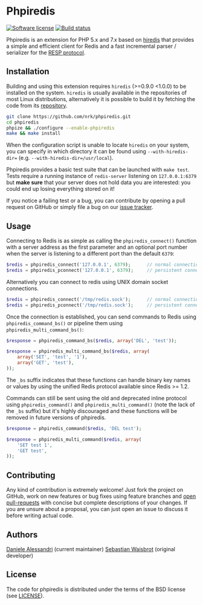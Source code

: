 # Phpiredis #

[![Software license][ico-license]](LICENSE)
[![Build status][ico-travis]][link-travis]

Phpiredis is an extension for PHP 5.x and 7.x based on [hiredis](https://github.com/redis/hiredis)
that provides a simple and efficient client for Redis and a fast incremental parser / serializer for
the [RESP protocol](http://redis.io/topics/protocol).

## Installation ##

Building and using this extension requires `hiredis` (>=0.9.0 <1.0.0) to be installed on the system.
`hiredis` is usually available in the repositories of most Linux distributions, alternatively it is
possible to build it by fetching the code from its [repository](https://github.com/redis/hiredis).

```sh
git clone https://github.com/nrk/phpiredis.git
cd phpiredis
phpize && ./configure --enable-phpiredis
make && make install
```

When the configuration script is unable to locate `hiredis` on your system, you can specify in which
directory it can be found using `--with-hiredis-dir=` (e.g. `--with-hiredis-dir=/usr/local`).

Phpiredis provides a basic test suite that can be launched with `make test`. Tests require a running
instance of `redis-server` listening on `127.0.0.1:6379` but __make sure__ that your server does not
hold data you are interested: you could end up losing everything stored on it!

If you notice a failing test or a bug, you can contribute by opening a pull request on GitHub or
simply file a bug on our [issue tracker](http://github.com/nrk/phpiredis/issues).

## Usage ##

Connecting to Redis is as simple as calling the `phpiredis_connect()` function with a server address
as the first parameter and an optional port number when the server is listening to a different port
than the default `6379`:

```php
$redis = phpiredis_connect('127.0.0.1', 6379);      // normal connection
$redis = phpiredis_pconnect('127.0.0.1', 6379);     // persistent connection
```

Alternatively you can connect to redis using UNIX domain socket connections.

```php
$redis = phpiredis_connect('/tmp/redis.sock');      // normal connection
$redis = phpiredis_pconnect('/tmp/redis.sock');     // persistent connection
```

Once the connection is established, you can send commands to Redis using `phpiredis_command_bs()` or
pipeline them using `phpiredis_multi_command_bs()`:

```php
$response = phpiredis_command_bs($redis, array('DEL', 'test'));

$response = phpiredis_multi_command_bs($redis, array(
    array('SET', 'test', '1'),
    array('GET', 'test'),
));
```

The `_bs` suffix indicates that these functions can handle binary key names or values by using the
unified Redis protocol available since Redis >= 1.2.

Commands can still be sent using the old and deprecated inline protocol using `phpiredis_command()`
and `phpiredis_multi_command()` (note the lack of the `_bs` suffix) but it's highly discouraged and
these functions will be removed in future versions of phpiredis.

```php
$response = phpiredis_command($redis, 'DEL test');

$response = phpiredis_multi_command($redis, array(
    'SET test 1',
    'GET test',
));
```

## Contributing ##

Any kind of contribution is extremely welcome! Just fork the project on GitHub, work on new features
or bug fixes using feature branches and [open pull-requests](http://github.com/nrk/phpiredis/issues)
with concise but complete descriptions of your changes. If you are unsure about a proposal, you can
just open an issue to discuss it before writing actual code.

## Authors ##

[Daniele Alessandri](https://github.com/nrk) (current maintainer)
[Sebastian Waisbrot](https://github.com/seppo0010) (original developer)

## License ##

The code for phpiredis is distributed under the terms of the BSD license (see [LICENSE](LICENSE)).

[ico-license]: https://img.shields.io/github/license/nrk/phpiredis.svg?style=flat-square
[ico-travis]: https://img.shields.io/travis/nrk/phpiredis.svg?style=flat-square

[link-travis]: https://travis-ci.org/nrk/phpiredis
